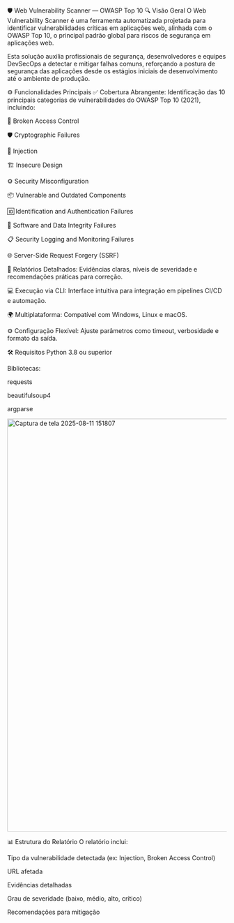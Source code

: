 🛡️ Web Vulnerability Scanner — OWASP Top 10
🔍 Visão Geral
O Web Vulnerability Scanner é uma ferramenta automatizada projetada para identificar vulnerabilidades críticas em aplicações web, alinhada com o OWASP Top 10, o principal padrão global para riscos de segurança em aplicações web.

Esta solução auxilia profissionais de segurança, desenvolvedores e equipes DevSecOps a detectar e mitigar falhas comuns, reforçando a postura de segurança das aplicações desde os estágios iniciais de desenvolvimento até o ambiente de produção.

⚙️ Funcionalidades Principais
✅ Cobertura Abrangente: Identificação das 10 principais categorias de vulnerabilidades do OWASP Top 10 (2021), incluindo:

🔐 Broken Access Control

🛡️ Cryptographic Failures

🧨 Injection

🏗️ Insecure Design

⚙️ Security Misconfiguration

📦 Vulnerable and Outdated Components

🆔 Identification and Authentication Failures

🔄 Software and Data Integrity Failures

📋 Security Logging and Monitoring Failures

🌐 Server-Side Request Forgery (SSRF)

📄 Relatórios Detalhados: Evidências claras, níveis de severidade e recomendações práticas para correção.

💻 Execução via CLI: Interface intuitiva para integração em pipelines CI/CD e automação.

🌍 Multiplataforma: Compatível com Windows, Linux e macOS.

⚙️ Configuração Flexível: Ajuste parâmetros como timeout, verbosidade e formato da saída.

🛠️ Requisitos
Python 3.8 ou superior

Bibliotecas:

requests

beautifulsoup4

argparse

<img width="1912" height="946" alt="Captura de tela 2025-08-11 151807" src="https://github.com/user-attachments/assets/284e5d5f-8d2f-4319-91ce-9d0980ea7b1a" />

📊 Estrutura do Relatório
O relatório inclui:

Tipo da vulnerabilidade detectada (ex: Injection, Broken Access Control)

URL afetada

Evidências detalhadas

Grau de severidade (baixo, médio, alto, crítico)

Recomendações para mitigação

